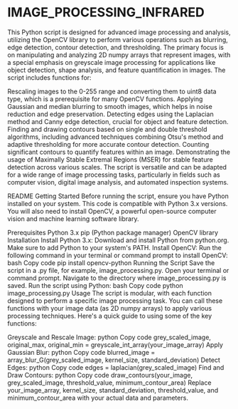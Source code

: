 # IMAGE_PROCESSING_INFRARED
This Python script is designed for advanced image processing and analysis, utilizing the OpenCV library to perform various operations such as blurring, edge detection, contour detection, and thresholding. The primary focus is on manipulating and analyzing 2D numpy arrays that represent images, with a special emphasis on greyscale image processing for applications like object detection, shape analysis, and feature quantification in images. The script includes functions for:

Rescaling images to the 0-255 range and converting them to uint8 data type, which is a prerequisite for many OpenCV functions.
Applying Gaussian and median blurring to smooth images, which helps in noise reduction and edge preservation.
Detecting edges using the Laplacian method and Canny edge detection, crucial for object and feature detection.
Finding and drawing contours based on single and double threshold algorithms, including advanced techniques combining Otsu's method and adaptive thresholding for more accurate contour detection.
Counting significant contours to quantify features within an image.
Demonstrating the usage of Maximally Stable Extremal Regions (MSER) for stable feature detection across various scales.
The script is versatile and can be adapted for a wide range of image processing tasks, particularly in fields such as computer vision, digital image analysis, and automated inspection systems.

README
Getting Started
Before running the script, ensure you have Python installed on your system. This code is compatible with Python 3.x versions. You will also need to install OpenCV, a powerful open-source computer vision and machine learning software library.

Prerequisites
Python 3.x
pip (Python package manager)
OpenCV library
Installation
Install Python 3.x: Download and install Python from python.org. Make sure to add Python to your system's PATH.
Install OpenCV: Run the following command in your terminal or command prompt to install OpenCV:
bash
Copy code
pip install opencv-python
Running the Script
Save the script in a .py file, for example, image_processing.py.
Open your terminal or command prompt.
Navigate to the directory where image_processing.py is saved.
Run the script using Python:
bash
Copy code
python image_processing.py
Usage
The script is modular, with each function designed to perform a specific image processing task. You can call these functions with your image data (as 2D numpy arrays) to apply various processing techniques. Here's a quick guide to using some of the key functions:

Greyscale and Rescale Image:
python
Copy code
grey_scaled_image, original_max, original_min = greyscale_int_array(your_image_array)
Apply Gaussian Blur:
python
Copy code
blurred_image = array_blur_G(grey_scaled_image, kernel_size, standard_deviation)
Detect Edges:
python
Copy code
edges = laplacian(grey_scaled_image)
Find and Draw Contours:
python
Copy code
draw_contours(your_image, grey_scaled_image, threshold_value, minimum_contour_area)
Replace your_image_array, kernel_size, standard_deviation, threshold_value, and minimum_contour_area with your actual data and parameters.


